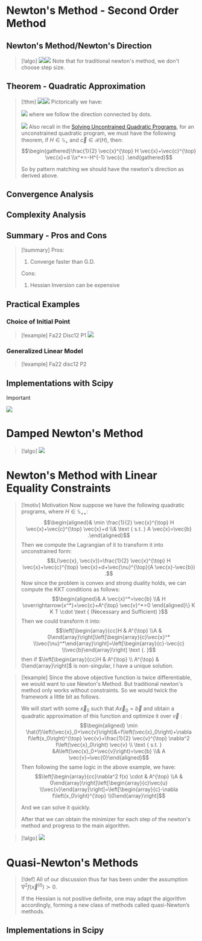 # Newton's Method - Second Order Method
## Newton's Method/Newton's Direction
> [!algo]
> ![](Newton's_Method.assets/image-20231217103403949.png)![](Newton's_Method.assets/image-20231217103419131.png)
> Note that for traditional newton's method, we don't choose step size.


## Theorem - Quadratic Approximation
> [!thm]
> ![](Newton's_Method.assets/image-20231217102455223.png)![](Newton's_Method.assets/image-20231217102507555.png)
> Pictorically we have:
> 
> ![](Newton's_Method.assets/image-20231217103304136.png)
> where we follow the direction connected by dots.
> 
> ![](Newton's_Method.assets/image-20231217103345806.png)
> Also recall in the [Solving Uncontrained Quadratic Programs](../5_Types_of_Optimization_Programs/2_Quadratic_Programs.md#Solving%20Uncontrained%20Quadratic%20Programs), for an unconstrained quadratic program, we must have the following theorem, if $H\in \mathbb{S}_+$ and $\vec{c}\in\mathcal{R}(H)$, then:
> $$\begin{gathered}\frac{1}{2} \vec{x}^{\top} H \vec{x}+\vec{c}^{\top} \vec{x}+d \\x^*=-H^{-1} \vec{c} .\end{gathered}$$
> 
> So by pattern matching we should have the newton's direction as derived above.



## Convergence Analysis



## Complexity Analysis



## Summary - Pros and Cons
> [!summary]
> Pros:
> 1. Converge faster than G.D.
> 
> Cons:
> 1. Hessian Inversion can be expensive


## Practical Examples
### Choice of Initial Point
> [!example] Fa22 Disc12 P1
> ![](Newton's_Method.assets/image-20240130110055035.png)



### Generalized Linear Model
> [!example] Fa22 disc12 P2






## Implementations with Scipy
> [!important]
> ![](Newton's_Method.assets/image-20240406164816272.png)










# Damped Newton's Method
> [!algo]
> ![](Newton's_Method.assets/image-20231217103500299.png)




# Newton's Method with Linear Equality Constraints
> [!motiv] Motivation
> Now suppose we have the following quadratic programs, where $H\in \mathbb{S}_{++}$:
> $$\begin{aligned}& \min \frac{1}{2} \vec{x}^{\top} H \vec{x}+\vec{c}^{\top} \vec{x}+d \\& \text { s.t. } A \vec{x}=\vec{b} .\end{aligned}$$
> Then we compute the Lagrangian of it to transform it into unconstrained form:
> $$L(\vec{x}, \vec{v})=\frac{1}{2} \vec{x}^{\top} H \vec{x}+\vec{c}^{\top} \vec{x}+d+\vec{\nu}^{\top}(A \vec{x}-\vec{b}) .$$
> Now since the problem is convex and strong duality holds, we can compute the KKT conditions as follows:
> $$\begin{aligned}& A \vec{x}^*=\vec{b} \\& H \overrightarrow{x^*}+\vec{c}+A^{\top} \vec{v}^*=0 \end{aligned}\} K K T \cdot \text { (Necessary and Sufficient) }$$
> Then we could transform it into:
> $$\left[\begin{array}{cc}H & A^{\top} \\A & 0\end{array}\right]\left[\begin{array}{c}\vec{x}^* \\\vec{\nu}^*\end{array}\right]=\left[\begin{array}{c}-\vec{c} \\\vec{b}\end{array}\right] \text {. }$$
> then if $\left[\begin{array}{cc}H & A^{\top} \\ A^{\top} & 0\end{array}\right]$ is non-singular, I have a unique solution.

> [!example]
> Since the above objective function is twice differentiable, we would want to use Newton's Method. But traditional newton's method only works without constraints. So we would twick the framework a little bit as follows.
> 
> We will start with some $\vec{x}_0$ such that $A\vec{x}_0=\vec{b}$ and obtain a quadratic approximation of this function and optimize it over $\vec{v}$ :
> $$\begin{aligned} \min \hat{f}\left(\vec{x}_0+\vec{v}\right)&=f\left(\vec{x}_0\right)+\nabla f\left(x_0\right)^{\top} \vec{v}+\frac{1}{2} \vec{v}^{\top} \nabla^2 f\left(\vec{x}_0\right) \vec{v} \\ \text { s.t. } &A\left(\vec{x}_0+\vec{v}\right)=\vec{b} \\& A \vec{v}=\vec{0}\end{aligned}$$
> Then following the same logic in the above example, we have:
> $$\left[\begin{array}{cc}\nabla^2 f(x) \cdot & A^{\top} \\A & 0\end{array}\right]\left[\begin{array}{c}\vec{u} \\\vec{v}\end{array}\right]=\left[\begin{array}{c}-\nabla f\left(x_0\right)^{\top} \\0\end{array}\right]$$
> 
> And we can solve it quickly.
> 
> After that we can obtain the minimizer for each step of the newton's method and progress to the main algorithm.

> [!algo]
> ![](Newton's_Method.assets/image-20231217135705848.png)



# Quasi-Newton's Methods
> [!def]
> All of our discussion thus far has been under the assumption $\nabla^2 f\left(\vec{x}^{(t)}\right) \succ 0$. 
> 
> If the Hessian is not positive definite, one may adapt the algorithm accordingly, forming a new class of methods called quasi-Newton’s methods.





## Implementations in Scipy







